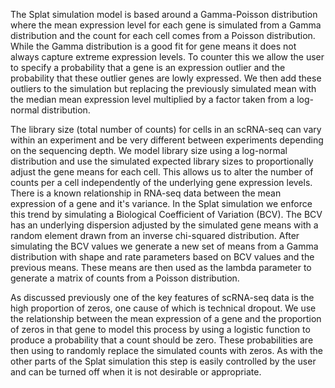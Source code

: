 The Splat simulation model is based around a Gamma-Poisson distribution where the mean expression level for each gene is simulated from a Gamma distribution and the count for each cell comes from a Poisson distribution. While the Gamma distribution is a good fit for gene means it does not always capture extreme expression levels. To counter this we allow the user to specify a probability that a gene is an expression outlier and the probability that these outlier genes are lowly expressed. We then add these outliers to the simulation but replacing the previously simulated mean with the median mean expression level multiplied by a factor taken from a log-normal distribution.

The library size (total number of counts) for cells in an scRNA-seq can vary within an experiment and be very different between experiments depending on the sequencing depth. We model library size using a log-normal distribution and use the simulated expected library sizes to proportionally adjust the gene means for each cell. This allows us to alter the number of counts per a cell independently of the underlying gene expression levels. There is a known relationship in RNA-seq data between the mean expression of a gene and it's variance. In the Splat simulation we enforce this trend by simulating a Biological Coefficient of Variation (BCV). The BCV has an underlying dispersion adjusted by the simulated gene means with a random element drawn from an inverse chi-squared distribution. After simulating the BCV values we generate a new set of means from a Gamma distribution with shape and rate parameters based on BCV values and the previous means. These means are then used as the lambda parameter to generate a matrix of counts from a Poisson distribution.

As discussed previously one of the key features of scRNA-seq data is the high proportion of zeros, one cause of which is technical dropout. We use the relationship between the mean expression of a gene and the proportion of zeros in that gene to model this process by using a logistic function to produce a probability that a count should be zero. These probabilities are then using to randomly replace the simulated counts with zeros. As with the other parts of the Splat simulation this step is easily controlled by the user and can be turned off when it is not desirable or appropriate.